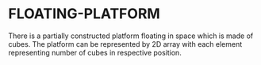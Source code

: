 # FLOATING-PLATFORM
There is a partially constructed platform floating in space which is made of cubes. The platform can be represented by 2D array with each element representing number of cubes in respective position.
